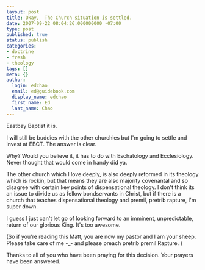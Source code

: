 ```yaml
---
layout: post
title: Okay,  The Church situation is settled.
date: 2007-09-22 08:04:26.000000000 -07:00
type: post
published: true
status: publish
categories:
- doctrine
- fresh
- theology
tags: []
meta: {}
author:
  login: edchao
  email: ed@guidebook.com
  display_name: edchao
  first_name: Ed
  last_name: Chao
---
```

<p>Eastbay Baptist it is.</p>
<p>I will still be buddies with the other churchies but I'm going to settle and invest at EBCT.  The answer is clear.</p>
<p>Why? Would you believe it, it has to do with Eschatology and Ecclesiology. Never thought that would come in handy did ya.</p>
<p>The other church which I love deeply, is also deeply reformed in its theology which is rockin, but that means they are also majority covenantal and so disagree with certain key points of dispensational theology.  I don't think its an issue to divide us as fellow bondservants in Christ, but if there is a church that teaches dispensational theology and premil, pretrib rapture, I'm super down.</p>
<p>I guess I just can't let go of looking forward to an imminent, unpredictable, return of our glorious King.  It's too awesome.</p>
<p>(So if you're reading this Matt, you are now my pastor and I am your sheep. Please take care of me -_- and please preach pretrib premil Rapture. )</p>
<p>Thanks to all of you who have been praying for this decision. Your prayers have been answered.</p>
